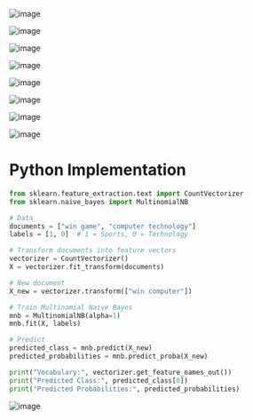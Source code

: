 ![image](https://github.com/user-attachments/assets/982d01a9-befb-4e1f-9416-15435ca13512)

![image](https://github.com/user-attachments/assets/bee1a0d9-5aec-4f2b-8caf-cc518159448d)

![image](https://github.com/user-attachments/assets/4baba5fa-ce91-40ba-a041-687578c9b8ad)

![image](https://github.com/user-attachments/assets/ce26db04-d207-4b94-849f-3b58989fa348)

![image](https://github.com/user-attachments/assets/7a3b9474-eb3b-4487-8667-44fcf34e6241)

![image](https://github.com/user-attachments/assets/11472bd4-e7cc-4130-8bdf-183b12050b2a)

![image](https://github.com/user-attachments/assets/66728a7d-32e5-43ee-ad64-7a2b7228ba96)

![image](https://github.com/user-attachments/assets/bbf0941e-0a83-41ec-9cd7-edf8afbaf7d2)

# Python Implementation

```python
from sklearn.feature_extraction.text import CountVectorizer
from sklearn.naive_bayes import MultinomialNB

# Data
documents = ["win game", "computer technology"]
labels = [1, 0]  # 1 = Sports, 0 = Technology

# Transform documents into feature vectors
vectorizer = CountVectorizer()
X = vectorizer.fit_transform(documents)

# New document
X_new = vectorizer.transform(["win computer"])

# Train Multinomial Naive Bayes
mnb = MultinomialNB(alpha=1)
mnb.fit(X, labels)

# Predict
predicted_class = mnb.predict(X_new)
predicted_probabilities = mnb.predict_proba(X_new)

print("Vocabulary:", vectorizer.get_feature_names_out())
print("Predicted Class:", predicted_class[0])
print("Predicted Probabilities:", predicted_probabilities)
```
![image](https://github.com/user-attachments/assets/dc1d991d-3a47-47ea-9e5a-2a701e9e42a7)
